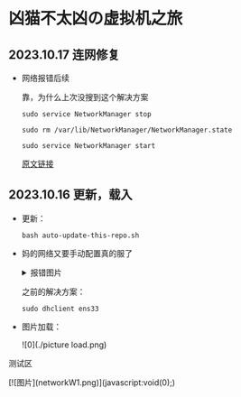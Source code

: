 # 凶猫不太凶の虚拟机之旅

## 2023.10.17 连网修复

   - 网络报错后续

     靠，为什么上次没搜到这个解决方案

     ```
     sudo service NetworkManager stop
     ```
     
     ``` 
     sudo rm /var/lib/NetworkManager/NetworkManager.state
     ```
     
     ```
     sudo service NetworkManager start
     ```
     
     [原文链接](https://blog.csdn.net/weixin_44126988/article/details/128581200)

## 2023.10.16 更新，载入

   - 更新：

     ```
     bash auto-update-this-repo.sh
     ```

   - 妈的网络又要手动配置真的服了

     <details>
         <summary>报错图片</summary>
         <p>
             <a href="https://xmbtx.github.io/xmbtx-blog/networkW1.png"><img src="networkW1.png"/></a>
             <a href="https://xmbtx.github.io/xmbtx-blog/networkW2.png"><img src="networkW2.png"/></a>
         </p>
     </details>


     之前的解决方案：
    
     ``` 
     sudo dhclient ens33
     ```

- 图片加载：

  ![0](./picture load.png)







测试区

<!DOCTYPE html>
<html>
<head>
  <style>
    /* CSS 样式用于模态框 */
    .modal {
      display: none;
      position: fixed;
      z-index: 1;
      padding-top: 100px;
      left: 0;
      top: 0;
      width: 100%;
      height: 100%;
      overflow: auto;
      background-color: rgba(0,0,0,0.9);
    }

    /* CSS 样式用于关闭按钮 */
    .close {
      color: #fff;
      float: right;
      font-size: 30px;
      font-weight: bold;
      padding: 10px;
    }
    
    /* CSS 样式用于图片 */
    #modal-image {
      display: block;
      margin: 0 auto;
      max-width: 80%;
      max-height: 80%;
    }
  </style>
</head>
<body>

<div class="image-container">
  [![图片](networkW1.png)](javascript:void(0);)

  <div id="image-modal" class="modal">
    <span class="close" onclick="closeImageModal()">&times;</span>
    <img src="networkW1.png" id="modal-image">
  </div>
</div>

<script>
function openImageModal() {
  var modal = document.getElementById("image-modal");
  var modalImage = document.getElementById("modal-image");
  modal.style.display = "block";
  modalImage.src = "networkW1.png";
}

function closeImageModal() {
  var modal = document.getElementById("image-modal");
  modal.style.display = "none";
}
</script>

</body>
</html>
